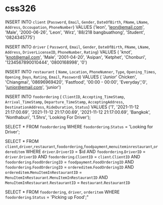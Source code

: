 # css326

INSERT INTO `client` (`Password`, `Email`, `Gender`, `DateOfBirth`, `FName`, `LName`, `Address`,  `Occoupation`, `PhoneNumber`) VALUES ('leon', 'leon@email.com', 'Male', '2000-06-26', 'Leon', 'Wirz', '88/218 bangbuathong', 'Student', '0824345775') 

INSERT INTO `driver` ( `Password`, `Email`, `Gender`, `DateOfBirth`, `FName`, `LName`, `Address`, `DriverLicenseID`, `PhoneNumber`, `Rating`) VALUES ( 'knot', 'knot@email.com', 'Male', '2001-04-20', 'Asipan', 'Ketphet', 'Chonburi', '1234567890010444', '0800168998', '0') 

INSERT INTO `restaurant` ( `Name`, `Location`, `PhoneNumner`, `Type`, `Opening_Times`, `Opening_Days`, `Rating`, `Email`, `Password`) VALUES ( 'Junior\' Chicken', 'Chiangmai', '08696969420', 'Fastfood', '00:00 - 00:00', 'Everyday','0', 'junior@email.com', 'junior') 

INSERT INTO `foodordering` ( `ClientID`,  `Accepting_TimeStamp`, `Arrival_TimeStamp`, `Departure_TimeStamp`, `AcceptingAddress`, `DestinationAddress`, `RideDuration`, `Status`) VALUES ('1', '2021-11-12 21:17:00.69', '2021-11-12 21:17:00.69', '2021-11-12 21:17:00.69', 'Bangkok', 'Nonthaburi', '1.5hrs', 'Looking For Driver');

SELECT * FROM `foodordering` WHERE `foodordering`.`Status` = 'Looking for Driver';

SELECT *
                        FROM `client`,`driver`,`restaurant`,`foodordering`,`foodpayment`,`menuiteminrestaurant`,`ordereditem` 
                        WHERE `driver`.`DriverID` = $id
                        AND `foodordering`.`DriverID` = `driver`.`DriverID`
                        AND `foodordering`.`ClientID` = `client`.`ClientID`
                        AND `foodordering`.`FoodOrderingID` = `foodpayment`.`FoodOrderingID`
                        AND `foodordering`.`FoodOrderingID` = `ordereditem`.`FoodOrderingID`
                        AND `ordereditem`.`MenuItemInRestaurantID` = `MenuItemInRestaurant`.`MenuItemInRestaurantID`
                        AND `MenuItemInRestaurant`.`RestaurantID` = `Restaurant`.`RestaurantID`


SELECT * FROM `foodordering`, `driver`, `orderitem` WHERE `foodordering`.`Status` = 'Picking up Food';"